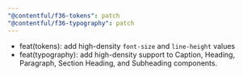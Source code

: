 ```yaml
---
"@contentful/f36-tokens": patch
"@contentful/f36-typography": patch
---
```


- feat(tokens): add high-density `font-size` and `line-height` values
- feat(typography): add high-density support to Caption, Heading, Paragraph, Section Heading, and Subheading components.
